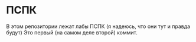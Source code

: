 # ПСПК 
В этом репозитории лежат лабы ПСПК (я надеюсь, что они тут и правда будут)
Это первый (на самом деле второй) коммит.
